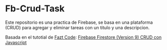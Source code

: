 # Fb-Crud-Task
Este repositorio es una practica de Firebase, se basa en una plataforma (CRUD) para agregar y eliminar tareas con un titulo y una descripcion.

Basada en el tutotial de [Fazt Code](https://www.youtube.com/channel/UCMn28O1sQGochG94HdlthbA):
[Firebase Firestore (Version 9) CRUD con Javascript](https://youtu.be/ey4k6mW9ds4)
